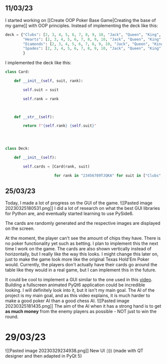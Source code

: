 ## 11/03/23

I started working on [[Create OOP Poker Base Game|Creating the base of my game]] with OOP principles.
Instead of implementing the deck like this:
```python
deck = {"Clubs": [2, 3, 4, 5, 6, 7, 8, 9, 10, "Jack", "Queen", "King", "Ace"],  
        "Hearts": [2, 3, 4, 5, 6, 7, 8, 9, 10, "Jack", "Queen", "King", "Ace"],  
        "Diamonds": [2, 3, 4, 5, 6, 7, 8, 9, 10, "Jack", "Queen", "King", "Ace"],  
        "Spades": [2, 3, 4, 5, 6, 7, 8, 9, 10, "Jack", "Queen", "King", "Ace"]  
        }
```
I implemented the deck like this:
```python
class Card:

    def __init__(self, suit, rank):

        self.suit = suit

        self.rank = rank

  

    def __str__(self):

        return f"{self.rank} {self.suit}"

  
  

class Deck:

    def __init__(self):

        self.cards = [Card(rank, suit)

                      for rank in "23456789TJQKA" for suit in ["Clubs", "Diamonds", "Spades", "Hearts"]]
```

## 25/03/23

Today, I made a lot of progress on the GUI of the game.
![[Pasted image 20230325180531.png]]
I did a lot of research on what the best GUI libraries for Python are, and eventually started learning to use PySide6. 

The cards are randomly generated and the respective images are displayed on the screen.

At the moment, the player can't see the amount of chips they have. There is no poker functionality yet such as betting. I plan to implement this the next time I work on the game.
The cards are also shown vertically instead of horizontally, but I really like the way this looks. I might change this later on, just to make the game look more like the original Texas Hold'Em Poker would.  Currently, the players don't actually have their cards go around the table like they would in a real game, but I can implement this in the future.

It could be cool to implement a GUI similar to the one used in this [video](https://www.youtube.com/watch?v=u90TbxK7VEA). Building a fullscreen animated PyQt6 application could be incredible looking. I will definitely look into it, but it isn't my main goal. The AI of the project is my main goal, and as this video explains, it is much harder to make a good poker AI than a good chess AI.
![[Pasted image 20230325181435.png]]
	The aim of the AI when it has a strong hand is to get **as much money** from the enemy players as possible - NOT just to win the round.

# 29/03/23

![[Pasted image 20230329234938.png]]
New UI :))) (made with QT designer and then adapted in PyQt 5)
